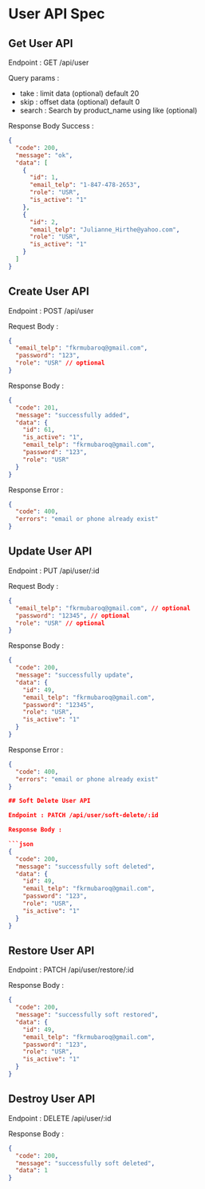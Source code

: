 # User API Spec

## Get User API

Endpoint : GET /api/user

Query params :

- take : limit data (optional) default 20
- skip : offset data (optional) default 0
- search : Search by product_name using like (optional)

Response Body Success :

```json
{
  "code": 200,
  "message": "ok",
  "data": [
    {
      "id": 1,
      "email_telp": "1-847-478-2653",
      "role": "USR",
      "is_active": "1"
    },
    {
      "id": 2,
      "email_telp": "Julianne_Hirthe@yahoo.com",
      "role": "USR",
      "is_active": "1"
    }
  ]
}
```

## Create User API

Endpoint : POST /api/user

Request Body :

```json
{
  "email_telp": "fkrmubaroq@gmail.com",
  "password": "123",
  "role": "USR" // optional
}
```

Response Body :

```json
{
  "code": 201,
  "message": "successfully added",
  "data": {
    "id": 61,
    "is_active": "1",
    "email_telp": "fkrmubaroq@gmail.com",
    "password": "123",
    "role": "USR"
  }
}
```

Response Error : 

```json
{
  "code": 400,
  "errors": "email or phone already exist"
}
```

## Update User API

Endpoint : PUT /api/user/:id

Request Body :

```json
{
  "email_telp": "fkrmubaroq@gmail.com", // optional
  "password": "12345", // optional
  "role": "USR" // optional
}
```

Response Body :

```json
{
  "code": 200,
  "message": "successfully update",
  "data": {
    "id": 49,
    "email_telp": "fkrmubaroq@gmail.com",
    "password": "12345",
    "role": "USR",
    "is_active": "1"
  }
}
```

Response Error : 

```json
{
  "code": 400,
  "errors": "email or phone already exist"
}

## Soft Delete User API

Endpoint : PATCH /api/user/soft-delete/:id

Response Body :

```json
{
  "code": 200,
  "message": "successfully soft deleted",
  "data": {
    "id": 49,
    "email_telp": "fkrmubaroq@gmail.com",
    "password": "123",
    "role": "USR",
    "is_active": "1"
  }
}
```

## Restore User API

Endpoint : PATCH /api/user/restore/:id

Response Body :

```json
{
  "code": 200,
  "message": "successfully soft restored",
  "data": {
    "id": 49,
    "email_telp": "fkrmubaroq@gmail.com",
    "password": "123",
    "role": "USR",
    "is_active": "1"
  }
}
```

## Destroy User API

Endpoint : DELETE /api/user/:id

Response Body :

```json
{
  "code": 200,
  "message": "successfully soft deleted",
  "data": 1
}
```
